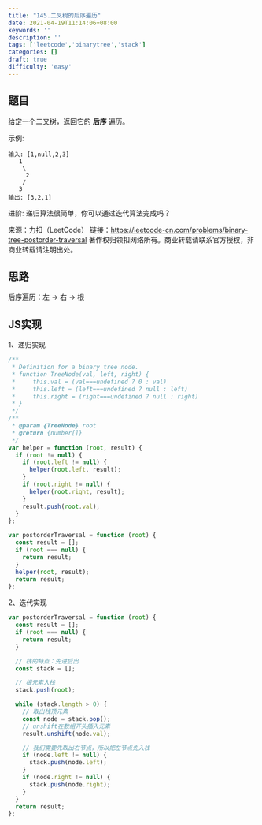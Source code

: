 ```yaml
---
title: "145.二叉树的后序遍历"
date: 2021-04-19T11:14:06+08:00
keywords: ''
description: ''
tags: ['leetcode','binarytree','stack']
categories: []
draft: true
difficulty: 'easy'
---
```


## 题目

给定一个二叉树，返回它的 **后序** 遍历。

示例:
```
输入: [1,null,2,3]  
   1
    \
     2
    /
   3 
输出: [3,2,1]
```

进阶: 递归算法很简单，你可以通过迭代算法完成吗？

来源：力扣（LeetCode）
链接：https://leetcode-cn.com/problems/binary-tree-postorder-traversal
著作权归领扣网络所有。商业转载请联系官方授权，非商业转载请注明出处。

## 思路 

后序遍历：左 -> 右 -> 根

## JS实现

1、递归实现

```javascript
/**
 * Definition for a binary tree node.
 * function TreeNode(val, left, right) {
 *     this.val = (val===undefined ? 0 : val)
 *     this.left = (left===undefined ? null : left)
 *     this.right = (right===undefined ? null : right)
 * }
 */
/**
 * @param {TreeNode} root
 * @return {number[]}
 */
var helper = function (root, result) {
  if (root != null) {
    if (root.left != null) {
      helper(root.left, result);
    }
    if (root.right != null) {
      helper(root.right, result);
    }
    result.push(root.val);
  }
};

var postorderTraversal = function (root) {
  const result = [];
  if (root === null) {
    return result;
  }
  helper(root, result);
  return result;
};
```

2、迭代实现

```javascript
var postorderTraversal = function (root) {
  const result = [];
  if (root === null) {
    return result;
  }

  // 栈的特点：先进后出
  const stack = [];

  // 根元素入栈
  stack.push(root);

  while (stack.length > 0) {
    // 取出栈顶元素
    const node = stack.pop();
    // unshift在数组开头插入元素
    result.unshift(node.val);

    // 我们需要先取出右节点，所以把左节点先入栈
    if (node.left != null) {
      stack.push(node.left);
    }
    if (node.right != null) {
      stack.push(node.right);
    }
  }
  return result;
};
```


